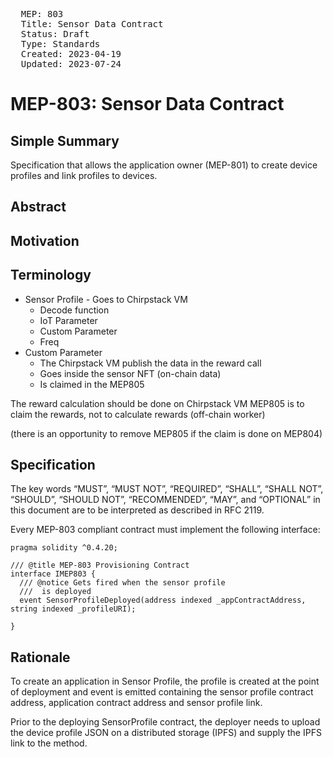 <pre>
  MEP: 803
  Title: Sensor Data Contract
  Status: Draft
  Type: Standards
  Created: 2023-04-19
  Updated: 2023-07-24
</pre>

# MEP-803: Sensor Data Contract

## Simple Summary

Specification that allows the application owner (MEP-801) to create device profiles and link profiles to devices.

## Abstract

## Motivation

## Terminology

- Sensor Profile - Goes to Chirpstack VM
  - Decode function
  - IoT Parameter
  - Custom Parameter
  - Freq
- Custom Parameter
  - The Chirpstack VM publish the data in the reward call
  - Goes inside the sensor NFT (on-chain data)
  - Is claimed in the MEP805

The reward calculation should be done on Chirpstack VM
MEP805 is to claim the rewards, not to calculate rewards (off-chain worker)

(there is an opportunity to remove MEP805 if the claim is done on MEP804)

## Specification

The key words “MUST”, “MUST NOT”, “REQUIRED”, “SHALL”, “SHALL NOT”, “SHOULD”, “SHOULD NOT”, “RECOMMENDED”, “MAY”, and “OPTIONAL” in this document are to be interpreted as described in RFC 2119.

Every MEP-803 compliant contract must implement the following interface:

```solidity=
pragma solidity ^0.4.20;

/// @title MEP-803 Provisioning Contract
interface IMEP803 {
  /// @notice Gets fired when the sensor profile
  ///  is deployed
  event SensorProfileDeployed(address indexed _appContractAddress, string indexed _profileURI);

}
```

## Rationale

To create an application in Sensor Profile, the profile is created at the point of deployment and event is emitted containing the sensor profile contract address, application contract address and sensor profile link.


Prior to the deploying SensorProfile contract, the deployer needs to upload the device profile JSON on a distributed storage (IPFS) and supply the IPFS link to the method.
